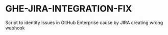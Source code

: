 # GHE-JIRA-INTEGRATION-FIX
Script to identify issues in GitHub Enterprise cause by JIRA creating wrong webhook
